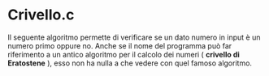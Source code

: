 # Crivello.c

Il seguente algoritmo permette di verificare se un dato numero in input è un numero primo oppure no. Anche se il nome del programma può far riferimento a un antico algoritmo per il calcolo dei numeri ( **crivello di Eratostene** ), esso non ha nulla a che vedere con quel famoso algoritmo.
